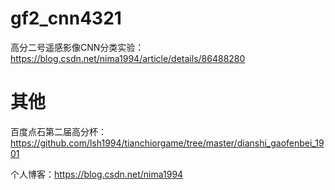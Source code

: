 # gf2_cnn4321

高分二号遥感影像CNN分类实验：https://blog.csdn.net/nima1994/article/details/86488280

# 其他

百度点石第二届高分杯：https://github.com/lsh1994/tianchiorgame/tree/master/dianshi_gaofenbei_1901

个人博客：https://blog.csdn.net/nima1994
